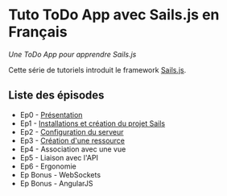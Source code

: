 # Tuto ToDo App avec Sails.js en Français

*Une ToDo App pour apprendre Sails.js*

Cette série de tutoriels introduit le framework 
[Sails.js](http://sailsjs.org/#!/).

## Liste des épisodes

* Ep0 - [Présentation](./Ep0#Épisode-0-présentation)
* Ep1 - [Installations et création du projet Sails](./Ep1#Épisode-1-installations-et-création-du-projet-sails)
* Ep2 - [Configuration du serveur](./Ep2#Épisode-2-configuration-du-serveur)
* Ep3 - [Création d'une ressource](./Ep3#Épisode-3-création-d-une-ressource)
* Ep4 - Association avec une vue
* Ep5 - Liaison avec l'API
* Ep6 - Ergonomie
* Ep Bonus - WebSockets
* Ep Bonus - AngularJS
